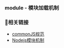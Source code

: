 ### module - 模块加载机制

### 🔗相关链接
- [commonJS规范](https://javascript.ruanyifeng.com/nodejs/module.html#toc12)
- [Nodejs模块机制](https://km.sankuai.com/page/330453128)